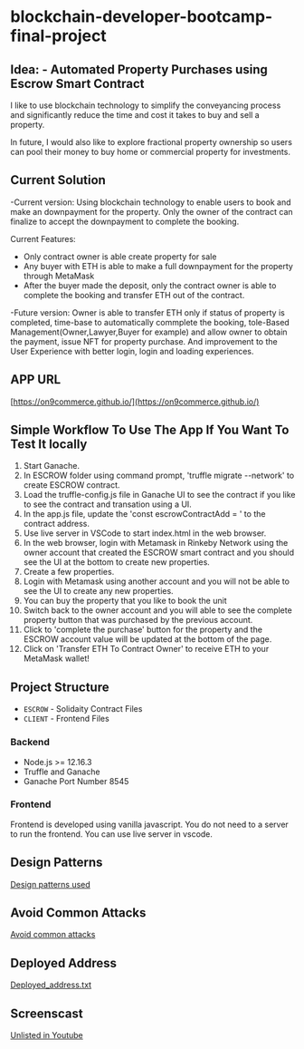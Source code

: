 # blockchain-developer-bootcamp-final-project

## Idea: - Automated Property Purchases using Escrow Smart Contract
I like to use blockchain technology to simplify the conveyancing process and significantly reduce the time and cost it takes to buy and sell a property.

In future, I would also like to explore fractional property ownership so users can pool their money to buy home or commercial property for investments.

## Current Solution
-Current version: Using blockchain technology to enable users to book and make an downpayment for the property. Only the owner of the contract can finalize to accept the downpayment to complete the booking.

Current Features:
- Only contract owner is able create property for sale
- Any buyer with ETH is able to make a full downpayment for the property through MetaMask
- After the buyer made the deposit, only the contract owner is able to complete the booking and transfer ETH out of the contract.

-Future version: Owner is able to transfer ETH only if status of property is completed, time-base to automatically commplete the booking,  tole-Based Management(Owner,Lawyer,Buyer for example) and allow owner to obtain the payment, issue NFT for property purchase. And improvement to the User Experience with better login, login and loading experiences.

## APP URL
[https://on9commerce.github.io/](https://on9commerce.github.io/)

## Simple Workflow To Use The App If You Want To Test It locally
1. Start Ganache.
2. In ESCROW folder using command prompt, 'truffle migrate --network' to create ESCROW contract. 
3. Load the truffle-config.js file in Ganache UI to see the contract if you like to see the contract and transation using a UI.
4. In the app.js file, update the 'const escrowContractAdd = ' to the contract address.
5. Use live server in VSCode to start index.html in the web browser.
6. In the web browser, login with Metamask in Rinkeby Network using the owner account that created the ESCROW smart contract and you should see the UI at the bottom to create new properties.
7. Create a few properties.
8. Login with Metamask using another account and you will not be able to see the UI to create any new properties.
9. You can buy the property that you like to book the unit
10. Switch back to the owner account and you will able to see the complete property button that was purchased by the previous account.
11. Click to 'complete the purchase' button for the property and the ESCROW account value will be updated at the bottom of the page.
12. Click on 'Transfer ETH To Contract Owner' to receive ETH to your MetaMask wallet!


## Project Structure
- `ESCROW` - Solidaity Contract Files
- `CLIENT` - Frontend Files

### Backend
- Node.js >= 12.16.3
- Truffle and Ganache
- Ganache Port Number 8545

### Frontend
Frontend is developed using vanilla javascript. You do not need to a server to run the frontend. You can use live server in vscode. 

## Design Patterns
[Design patterns used](https://github.com/on9commerce/blockchain-developer-bootcamp-final-project/blob/main/design_pattern_decisions.md)

## Avoid Common Attacks
[Avoid common attacks](https://github.com/on9commerce/blockchain-developer-bootcamp-final-project/blob/main/avoiding_common_attacks.md)

## Deployed Address
[Deployed_address.txt](https://github.com/on9commerce/blockchain-developer-bootcamp-final-project/blob/main/deployed_address.txt)

## Screenscast
[Unlisted in Youtube](https://youtu.be/-gl2ZQShToc)



